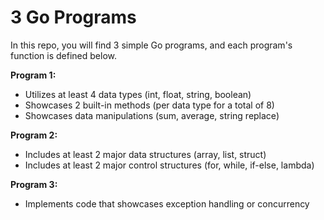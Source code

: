 # 3 Go Programs

In this repo, you will find 3 simple Go programs, and each program's function is defined below.

**Program 1:** 
- Utilizes at least 4 data types (int, float, string, boolean)
- Showcases 2 built-in methods (per data type for a total of 8)
- Showcases data manipulations (sum, average, string replace)

**Program 2:** 
- Includes at least 2 major data structures (array, list, struct)
- Includes at least 2 major control structures (for, while, if-else, lambda)

**Program 3:** 
- Implements code that showcases exception handling or concurrency
